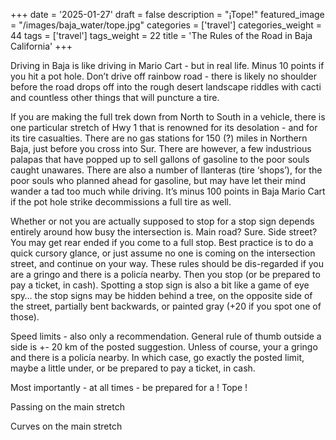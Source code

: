 +++
date = '2025-01-27'
draft = false
description = "¡Tope!"
featured_image = "/images/baja_water/tope.jpg"
categories = ['travel']
categories_weight = 44
tags = ['travel']
tags_weight = 22
title = 'The Rules of the Road in Baja California'
+++

Driving in Baja is like driving in Mario Cart - but in real life. Minus 10 points if you hit a pot hole. Don’t drive off rainbow road - there is likely no shoulder before the road drops off into the rough desert landscape riddles with cacti and countless other things that will puncture a tire.

If you are making the full trek down from North to South in a vehicle, there is one particular stretch of Hwy 1 that is renowned for its desolation - and for its tire casualties. There are no gas stations for 150 (?) miles in Northern Baja, just before you cross into Sur. There are however, a few industrious palapas that have popped up to sell gallons of gasoline to the poor souls caught unawares. There are also a number of llanteras (tire ‘shops’), for the poor souls who planned ahead for gasoline, but may have let their mind wander a tad too much while driving. It’s minus 100 points in Baja Mario Cart if the pot hole strike decommissions a full tire as well. 


Whether or not you are actually supposed to stop for a stop sign depends entirely around how busy the intersection is. Main road? Sure. Side street? You may get rear ended if you come to a full stop. Best practice is to do a quick cursory glance, or just assume no one is coming on the intersection street, and continue on your way. These rules should be dis-regarded if you are a gringo and there is a policía nearby. Then you stop (or be prepared to pay a ticket, in cash). Spotting a stop sign is also a bit like a game of eye spy… the stop signs may be hidden behind a tree, on the opposite side of the street, partially bent backwards, or painted gray (+20 if you spot one of those).

Speed limits - also only a recommendation. General rule of thumb outside a side is +- 20 km of the posted suggestion. Unless of course, your a gringo and there is a policía nearby. In which case, go exactly the posted limit, maybe a little under, or be prepared to pay a ticket, in cash.

Most importantly - at all times - be prepared for a ! Tope ! 

Passing on the main stretch

Curves on the main stretch
